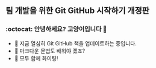 ## 팀 개발을 위한 Git GitHub 시작하기 개정판

### :octocat: 안녕하세요? 고양이입니다 🤔
- 🔭 지금 열심히 Git GitHub 책을 업데이트하는 중입니다.
- 🌱 마크다운 문법도 배워야 겠죠?
- 👯 모두 함께 화이팅!
